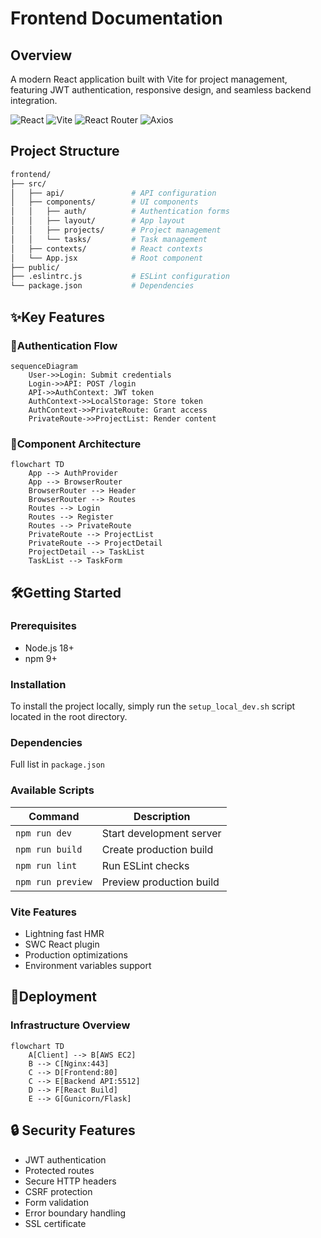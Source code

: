# Frontend Documentation

## Overview

A modern React application built with Vite for project management, featuring JWT authentication, responsive design, and seamless backend integration.

![React](https://img.shields.io/badge/React-19.1-blue)
![Vite](https://img.shields.io/badge/Vite-6.3-orange)
![React Router](https://img.shields.io/badge/React_Router-7.6-lightgrey)
![Axios](https://img.shields.io/badge/Axios-1.9-green)

## Project Structure

```bash
frontend/
├── src/
│   ├── api/               # API configuration
│   ├── components/        # UI components
│   │   ├── auth/          # Authentication forms
│   │   ├── layout/        # App layout
│   │   ├── projects/      # Project management
│   │   └── tasks/         # Task management
│   ├── contexts/          # React contexts
│   └── App.jsx            # Root component
├── public/
├── .eslintrc.js           # ESLint configuration
└── package.json           # Dependencies
```

## ✨Key Features

### 🔐Authentication Flow

```mermaid
sequenceDiagram
    User->>Login: Submit credentials
    Login->>API: POST /login
    API->>AuthContext: JWT token
    AuthContext->>LocalStorage: Store token
    AuthContext->>PrivateRoute: Grant access
    PrivateRoute->>ProjectList: Render content
```

### 🧩Component Architecture

```mermaid
flowchart TD
    App --> AuthProvider
    App --> BrowserRouter
    BrowserRouter --> Header
    BrowserRouter --> Routes
    Routes --> Login
    Routes --> Register
    Routes --> PrivateRoute
    PrivateRoute --> ProjectList
    PrivateRoute --> ProjectDetail
    ProjectDetail --> TaskList
    TaskList --> TaskForm
```

## 🛠️Getting Started

### Prerequisites

* Node.js 18+
* npm 9+

### Installation

To install the project locally, simply run the `setup_local_dev.sh` script located in the root directory.

### Dependencies

Full list in `package.json`

### Available Scripts

| Command             | Description              |
| ------------------- | ------------------------ |
| `npm run dev`     | Start development server |
| `npm run build`   | Create production build  |
| `npm run lint`    | Run ESLint checks        |
| `npm run preview` | Preview production build |

### Vite Features

* Lightning fast HMR
* SWC React plugin
* Production optimizations
* Environment variables support

## 🚀Deployment

### Infrastructure Overview

```mermaid
flowchart TD
    A[Client] --> B[AWS EC2]
    B --> C[Nginx:443]
    C --> D[Frontend:80]
    C --> E[Backend API:5512]
    D --> F[React Build]
    E --> G[Gunicorn/Flask]
```

## 🔒 Security Features

* JWT authentication
* Protected routes
* Secure HTTP headers
* CSRF protection
* Form validation
* Error boundary handling
* SSL certificate

